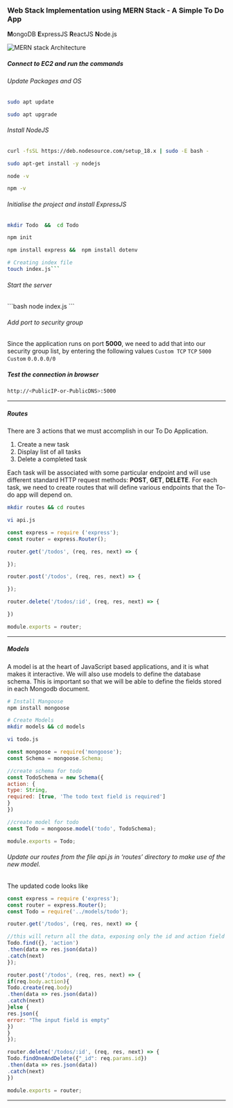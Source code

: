 <h3> Web Stack Implementation using MERN Stack - A Simple To Do App</h3>

**M**ongoDB **E**xpressJS **R**eactJS **N**ode.js

![MERN stack Architecture](https://webimages.mongodb.com/_com_assets/cms/mern-stack-b9q1kbudz0.png?auto=format%2Ccompress "MERN stack Architecture")

<h5>Connect to EC2 and run the commands</h5>

<h6>Update Packages and OS</h6>

```bash 
sudo apt update

sudo apt upgrade
```

<h6>Install NodeJS</h6>

```bash
curl -fsSL https://deb.nodesource.com/setup_18.x | sudo -E bash -

sudo apt-get install -y nodejs

node -v

npm -v
```

<h6>Initialise the project and install ExpressJS</h6>

```bash
mkdir Todo  &&  cd Todo

npm init

npm install express &&  npm install dotenv

# Creating index file
touch index.js```
```

<h6>Start the server</h6>
```bash
node index.js
```
<h6>Add port to security group</h6>

Since the application runs on port **5000**, we need to add that into our security group list, by entering the following values
`Custom TCP` `TCP` `5000` `Custom` `0.0.0.0/0`

<h5>Test the connection in browser</h5>

```bash
http://<PublicIP-or-PublicDNS>:5000
```
---
<h5>Routes</h5>

There are 3 actions that we must accomplish in our To Do Application.
1. Create a new task
2. Display list of all tasks
3. Delete a completed task
   
Each task will be associated with some particular endpoint and will use different standard HTTP request methods: **POST**, **GET**, **DELETE**. For each task, we need to create routes that will define various endpoints that the To-do app will depend on.

```bash
mkdir routes && cd routes

vi api.js
```
```javascript
const express = require ('express');
const router = express.Router();

router.get('/todos', (req, res, next) => {

});

router.post('/todos', (req, res, next) => {

});

router.delete('/todos/:id', (req, res, next) => {

})

module.exports = router;
```
---
<h5>Models</h5>

A model is at the heart of JavaScript based applications, and it is what makes it interactive. We will also use models to define the database schema. This is important so that we will be able to define the fields stored in each Mongodb document.

```bash
# Install Mangoose
npm install mongoose

# Create Models
mkdir models && cd models

vi todo.js
```
```javascript
const mongoose = require('mongoose');
const Schema = mongoose.Schema;

//create schema for todo
const TodoSchema = new Schema({
action: {
type: String,
required: [true, 'The todo text field is required']
}
})

//create model for todo
const Todo = mongoose.model('todo', TodoSchema);

module.exports = Todo;
```
<h6>Update our routes from the file api.js in ‘routes’ directory to make use of the new model.</h6>

The updated code looks like

```javascript
const express = require ('express');
const router = express.Router();
const Todo = require('../models/todo');

router.get('/todos', (req, res, next) => {

//this will return all the data, exposing only the id and action field to the client
Todo.find({}, 'action')
.then(data => res.json(data))
.catch(next)
});

router.post('/todos', (req, res, next) => {
if(req.body.action){
Todo.create(req.body)
.then(data => res.json(data))
.catch(next)
}else {
res.json({
error: "The input field is empty"
})
}
});

router.delete('/todos/:id', (req, res, next) => {
Todo.findOneAndDelete({"_id": req.params.id})
.then(data => res.json(data))
.catch(next)
})

module.exports = router;
```
---

